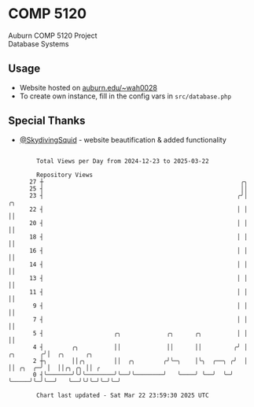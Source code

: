 # COMP 5120
Auburn COMP 5120 Project  
Database Systems

## Usage
- Website hosted on [auburn.edu/~wah0028](https://webhome.auburn.edu/~wah0028/)
- To create own instance, fill in the config vars in `src/database.php`

## Special Thanks
- [@SkydivingSquid](https://github.com/SkydivingSquid) - website beautification & added functionality

```

        Total Views per Day from 2024-12-23 to 2025-03-22

        Repository Views
      27 ┼                                                        ╭╮
      25 ┤                                                        ││
      23 ┤                                                       ╭╯│               ╭╮
      22 ┤                                                       │ │               ││
      20 ┤                                                       │ │               ││
      18 ┤                                                       │ │               ││
      16 ┤                                                       │ │               ││
      14 ┤                                                       │ │               ││
      13 ┤                                                       │ │               ││
      11 ┤                                                       │ │               ││
       9 ┤                                                       │ │               ││
       7 ┤                                                       │ │               ││
       5 ┤                    ╭╮             ╭╮      ╭╮          │ │               ││
       4 ┤        ╭╮          ││             ││      ││         ╭╯ │     ╭╮       ╭╯│  ╭╮      ╭╮
       2 ┼╮       ││╭╮        ││  ╭╮        ╭╯╰─╮    │╰╮  ╭──╮ ╭╯  │     ││ ╭╮  ╭─╯ │  ││╭╮ ╭╮ ││ ╭
       0 ┤╰───────╯╰╯╰────────╯╰──╯╰────────╯   ╰────╯ ╰──╯  ╰─╯   ╰─────╯╰─╯╰──╯   ╰──╯╰╯╰─╯╰─╯╰─╯

        Chart last updated - Sat Mar 22 23:59:30 2025 UTC
        
```

